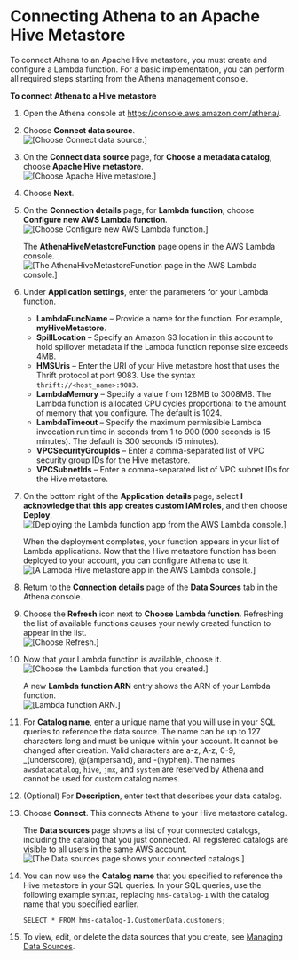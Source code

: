 # Connecting Athena to an Apache Hive Metastore<a name="connect-to-data-source-hive-connecting-athena-to-an-apache-hive-metastore"></a>

To connect Athena to an Apache Hive metastore, you must create and configure a Lambda function\. For a basic implementation, you can perform all required steps starting from the Athena management console\.

**To connect Athena to a Hive metastore**

1. Open the Athena console at [https://console\.aws\.amazon\.com/athena/](https://console.aws.amazon.com/athena/home)\.

1. Choose **Connect data source**\.  
![\[Choose Connect data source.\]](http://docs.aws.amazon.com/athena/latest/ug/images/connect-to-data-source-hive-1.png)

1. On the **Connect data source** page, for **Choose a metadata catalog**, choose **Apache Hive metastore**\.  
![\[Choose Apache Hive metastore.\]](http://docs.aws.amazon.com/athena/latest/ug/images/connect-to-data-source-hive-2.png)

1. Choose **Next**\.

1. On the **Connection details** page, for **Lambda function**, choose **Configure new AWS Lambda function**\.  
![\[Choose Configure new AWS Lambda function.\]](http://docs.aws.amazon.com/athena/latest/ug/images/connect-to-data-source-hive-3.png)

   The **AthenaHiveMetastoreFunction** page opens in the AWS Lambda console\.  
![\[The AthenaHiveMetastoreFunction page in the AWS Lambda console.\]](http://docs.aws.amazon.com/athena/latest/ug/images/connect-to-data-source-hive-4.png)

1. Under **Application settings**, enter the parameters for your Lambda function\.
   + **LambdaFuncName** – Provide a name for the function\. For example, **myHiveMetastore**\.
   + **SpillLocation** – Specify an Amazon S3 location in this account to hold spillover metadata if the Lambda function reponse size exceeds 4MB\.
   + **HMSUris** – Enter the URI of your Hive metastore host that uses the Thrift protocol at port 9083\. Use the syntax `thrift://<host_name>:9083`\.
   + **LambdaMemory** – Specify a value from 128MB to 3008MB\. The Lambda function is allocated CPU cycles proportional to the amount of memory that you configure\. The default is 1024\.
   + **LambdaTimeout** – Specify the maximum permissible Lambda invocation run time in seconds from 1 to 900 \(900 seconds is 15 minutes\)\. The default is 300 seconds \(5 minutes\)\.
   + **VPCSecurityGroupIds** – Enter a comma\-separated list of VPC security group IDs for the Hive metastore\.
   + **VPCSubnetIds** – Enter a comma\-separated list of VPC subnet IDs for the Hive metastore\.

1. On the bottom right of the **Application details** page, select **I acknowledge that this app creates custom IAM roles**, and then choose **Deploy**\.  
![\[Deploying the Lambda function app from the AWS Lambda console.\]](http://docs.aws.amazon.com/athena/latest/ug/images/connect-to-data-source-hive-4a.png)

   When the deployment completes, your function appears in your list of Lambda applications\. Now that the Hive metastore function has been deployed to your account, you can configure Athena to use it\.  
![\[A Lambda Hive metastore app in the AWS Lambda console.\]](http://docs.aws.amazon.com/athena/latest/ug/images/connect-to-data-source-hive-4b.png)

1. Return to the **Connection details** page of the **Data Sources** tab in the Athena console\.

1. Choose the **Refresh** icon next to **Choose Lambda function**\. Refreshing the list of available functions causes your newly created function to appear in the list\.  
![\[Choose Refresh.\]](http://docs.aws.amazon.com/athena/latest/ug/images/connect-to-data-source-hive-4c.png)

1. Now that your Lambda function is available, choose it\.  
![\[Choose the Lambda function that you created.\]](http://docs.aws.amazon.com/athena/latest/ug/images/connect-to-data-source-hive-4d.png)

   A new **Lambda function ARN** entry shows the ARN of your Lambda function\.  
![\[Lambda function ARN.\]](http://docs.aws.amazon.com/athena/latest/ug/images/connect-to-data-source-hive-5.png)

1. For **Catalog name**, enter a unique name that you will use in your SQL queries to reference the data source\. The name can be up to 127 characters long and must be unique within your account\. It cannot be changed after creation\. Valid characters are a\-z, A\-z, 0\-9, \_\(underscore\), @\(ampersand\), and \-\(hyphen\)\. The names `awsdatacatalog`, `hive`, `jmx`, and `system` are reserved by Athena and cannot be used for custom catalog names\.

1. \(Optional\) For **Description**, enter text that describes your data catalog\.

1. Choose **Connect**\. This connects Athena to your Hive metastore catalog\.

   The **Data sources** page shows a list of your connected catalogs, including the catalog that you just connected\. All registered catalogs are visible to all users in the same AWS account\.   
![\[The Data sources page shows your connected catalogs.\]](http://docs.aws.amazon.com/athena/latest/ug/images/connect-to-data-source-hive-6.png)

1. You can now use the **Catalog name** that you specified to reference the Hive metastore in your SQL queries\. In your SQL queries, use the following example syntax, replacing `hms-catalog-1` with the catalog name that you specified earlier\.

   ```
   SELECT * FROM hms-catalog-1.CustomerData.customers; 
   ```

1. To view, edit, or delete the data sources that you create, see [Managing Data Sources](data-sources-managing.md)\.